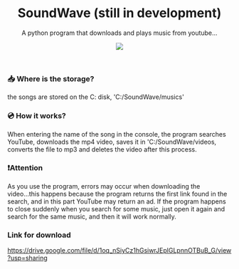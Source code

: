 <h1 align='center'> SoundWave (still in development)</h1>
<p align='center'>A python program that downloads and plays music from youtube...</h2>

<p align='center'>
<img border-radius=10px src='https://github.com/itsmenicky/SoundWave/blob/main/img/imagem_2023-04-03_151717404.png'>
</p>
</br>

### 📥 Where is the storage?
the songs are stored on the C: disk, 'C:/SoundWave/musics'

### 💿 How it works?
When entering the name of the song in the console, the program searches YouTube, downloads the mp4 video, saves it in 'C:/SoundWave/videos, converts the file to mp3 and deletes the video after this process.

### ❗️Attention
As you use the program, errors may occur when downloading the video...this happens because the program returns the first link found in the search, and in this part YouTube may return an ad. If the program happens to close suddenly when you search for some music, just open it again and search for the same music, and then it will work normally.

### Link for download

https://drive.google.com/file/d/1oq_nSiyCz1hGsiwrJEplGLpnnOTBuB_G/view?usp=sharing

